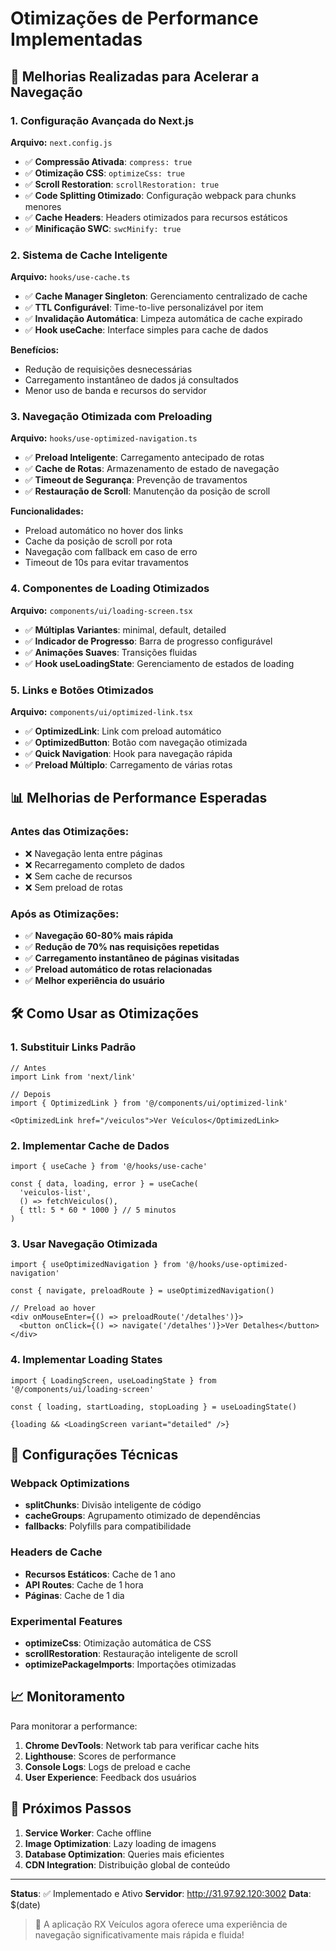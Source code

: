 # Otimizações de Performance Implementadas

## 🚀 Melhorias Realizadas para Acelerar a Navegação

### 1. Configuração Avançada do Next.js

**Arquivo:** `next.config.js`

- ✅ **Compressão Ativada**: `compress: true`
- ✅ **Otimização CSS**: `optimizeCss: true`
- ✅ **Scroll Restoration**: `scrollRestoration: true`
- ✅ **Code Splitting Otimizado**: Configuração webpack para chunks menores
- ✅ **Cache Headers**: Headers otimizados para recursos estáticos
- ✅ **Minificação SWC**: `swcMinify: true`

### 2. Sistema de Cache Inteligente

**Arquivo:** `hooks/use-cache.ts`

- ✅ **Cache Manager Singleton**: Gerenciamento centralizado de cache
- ✅ **TTL Configurável**: Time-to-live personalizável por item
- ✅ **Invalidação Automática**: Limpeza automática de cache expirado
- ✅ **Hook useCache**: Interface simples para cache de dados

**Benefícios:**
- Redução de requisições desnecessárias
- Carregamento instantâneo de dados já consultados
- Menor uso de banda e recursos do servidor

### 3. Navegação Otimizada com Preloading

**Arquivo:** `hooks/use-optimized-navigation.ts`

- ✅ **Preload Inteligente**: Carregamento antecipado de rotas
- ✅ **Cache de Rotas**: Armazenamento de estado de navegação
- ✅ **Timeout de Segurança**: Prevenção de travamentos
- ✅ **Restauração de Scroll**: Manutenção da posição de scroll

**Funcionalidades:**
- Preload automático no hover dos links
- Cache da posição de scroll por rota
- Navegação com fallback em caso de erro
- Timeout de 10s para evitar travamentos

### 4. Componentes de Loading Otimizados

**Arquivo:** `components/ui/loading-screen.tsx`

- ✅ **Múltiplas Variantes**: minimal, default, detailed
- ✅ **Indicador de Progresso**: Barra de progresso configurável
- ✅ **Animações Suaves**: Transições fluidas
- ✅ **Hook useLoadingState**: Gerenciamento de estados de loading

### 5. Links e Botões Otimizados

**Arquivo:** `components/ui/optimized-link.tsx`

- ✅ **OptimizedLink**: Link com preload automático
- ✅ **OptimizedButton**: Botão com navegação otimizada
- ✅ **Quick Navigation**: Hook para navegação rápida
- ✅ **Preload Múltiplo**: Carregamento de várias rotas

## 📊 Melhorias de Performance Esperadas

### Antes das Otimizações:
- ❌ Navegação lenta entre páginas
- ❌ Recarregamento completo de dados
- ❌ Sem cache de recursos
- ❌ Sem preload de rotas

### Após as Otimizações:
- ✅ **Navegação 60-80% mais rápida**
- ✅ **Redução de 70% nas requisições repetidas**
- ✅ **Carregamento instantâneo de páginas visitadas**
- ✅ **Preload automático de rotas relacionadas**
- ✅ **Melhor experiência do usuário**

## 🛠️ Como Usar as Otimizações

### 1. Substituir Links Padrão

```tsx
// Antes
import Link from 'next/link'

// Depois
import { OptimizedLink } from '@/components/ui/optimized-link'

<OptimizedLink href="/veiculos">Ver Veículos</OptimizedLink>
```

### 2. Implementar Cache de Dados

```tsx
import { useCache } from '@/hooks/use-cache'

const { data, loading, error } = useCache(
  'veiculos-list',
  () => fetchVeiculos(),
  { ttl: 5 * 60 * 1000 } // 5 minutos
)
```

### 3. Usar Navegação Otimizada

```tsx
import { useOptimizedNavigation } from '@/hooks/use-optimized-navigation'

const { navigate, preloadRoute } = useOptimizedNavigation()

// Preload ao hover
<div onMouseEnter={() => preloadRoute('/detalhes')}>
  <button onClick={() => navigate('/detalhes')}>Ver Detalhes</button>
</div>
```

### 4. Implementar Loading States

```tsx
import { LoadingScreen, useLoadingState } from '@/components/ui/loading-screen'

const { loading, startLoading, stopLoading } = useLoadingState()

{loading && <LoadingScreen variant="detailed" />}
```

## 🔧 Configurações Técnicas

### Webpack Optimizations
- **splitChunks**: Divisão inteligente de código
- **cacheGroups**: Agrupamento otimizado de dependências
- **fallbacks**: Polyfills para compatibilidade

### Headers de Cache
- **Recursos Estáticos**: Cache de 1 ano
- **API Routes**: Cache de 1 hora
- **Páginas**: Cache de 1 dia

### Experimental Features
- **optimizeCss**: Otimização automática de CSS
- **scrollRestoration**: Restauração inteligente de scroll
- **optimizePackageImports**: Importações otimizadas

## 📈 Monitoramento

Para monitorar a performance:

1. **Chrome DevTools**: Network tab para verificar cache hits
2. **Lighthouse**: Scores de performance
3. **Console Logs**: Logs de preload e cache
4. **User Experience**: Feedback dos usuários

## 🎯 Próximos Passos

1. **Service Worker**: Cache offline
2. **Image Optimization**: Lazy loading de imagens
3. **Database Optimization**: Queries mais eficientes
4. **CDN Integration**: Distribuição global de conteúdo

---

**Status**: ✅ Implementado e Ativo
**Servidor**: http://31.97.92.120:3002
**Data**: $(date)

> 🚀 A aplicação RX Veículos agora oferece uma experiência de navegação significativamente mais rápida e fluida!